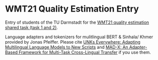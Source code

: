# WMT21 Quality Estimation Entry

Entry of students of the TU Darmstadt for the [WMT21 quality estimation shared task (task 1 and 2)](http://statmt.org/wmt21/quality-estimation-task.html).

Language adapters and tokenizers for mulitlingual BERT & Sinhala/ Khmer provided by Jonas Pfeiffer.
Please cite [UNKs Everywhere: Adapting Multilingual Language Models to New Scripts](https://arxiv.org/abs/2012.15562) 
and [MAD-X: An Adapter-Based Framework for Multi-Task Cross-Lingual Transfer](https://arxiv.org/abs/2005.00052) if you use them.
